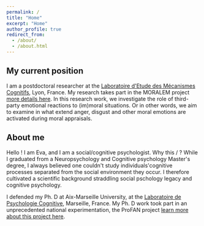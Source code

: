 ```yaml
---
permalink: /
title: "Home"
excerpt: "Home"
author_profile: true
redirect_from: 
  - /about/
  - /about.html
---
```

## My current position

I am a postdoctoral researcher at the
[Laboratoire d'Etude des Mécanismes Cognitifs](https://emc.univ-lyon2.fr/), Lyon, France. My research takes part in the MORALEM project [more details here](https://anr.fr/Projet-ANR-21-CE28-0012). In this research work, we investigate the role of third-party emotional reactions to (im)moral situations. Or in other words, we aim to examine in what extend anger, disgust and other moral emotions are activated during moral appraisals.

## About me
Hello ! I am Eva, and I am a social/cognitive psychologist. Why this / ? 
While I graduated from a Neuropsychology and Cognitive psychology Master's degree, I always believed one couldn't study individuals'cognitive processes separated from the social environment they occur. I therefore cultivated a scientific background straddling social pschology legacy and cognitive psychology.

I defended my Ph. D at Aix-Marseille University, at the [Laboratoire de Psychologie Cognitive](https://lpc.univ-amu.fr/fr), Marseille, France. My Ph. D work took part in an unprecedented national experimentation, the ProFAN project [learn more about this project here](https://www.education.gouv.fr/bo/16/Hebdo41/MENB1628228N.htm).

